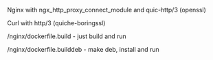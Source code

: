 Nginx with ngx_http_proxy_connect_module and quic-http/3 (openssl)

Curl with http/3 (quiche-boringssl)

/nginx/dockerfile.build - just build and run

/nginx/dockerfile.builddeb - make deb, install and run
